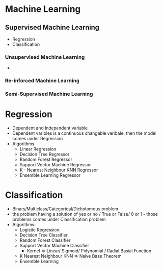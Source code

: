 # Machine Learning
## Supervised Machine Learning
- Regression
- Classification
### Unsupervised Machine Learning
- 
### Re-inforced Machine Learning
### Semi-Supervised Machine Learning

# Regression
-  Dependent and Independent variable
- Dependent varibles is a continuous changable varibale, then the model comes under Regression
- Algorithms
  - Linear Regression
  - Decision Tree Regressor
  - Random Forest Regressor
  - Support Vector Machine Regressor
  - K - Nearest Neighbour KNN Regressor
  - Ensemble Learning Regressor

# Classification
- Binary/Multiclass/Categorical/Dichotomous problem
- the problem having a solution of yes or no / True or False/ 0 or 1 -  those problems comes under Classification problem
- Algorithms:
   - Logistic Regression
   - Decision Tree Classifier
   - Random Forest Classifier
   - Support Vector Machine Classifier
     - Kernel => Linear/ Sigmoid/ Polynomial / Radial Basial Function
   - K Nearest Neighbour KNN => Naive Base Theorem
   - Ensemble Learning 
